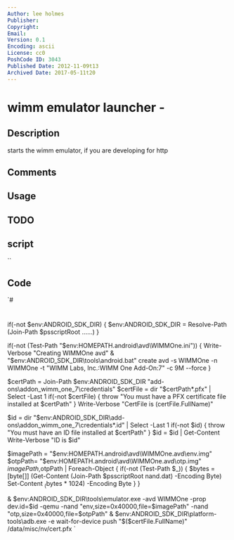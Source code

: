```yaml
---
Author: lee holmes
Publisher: 
Copyright: 
Email: 
Version: 0.1
Encoding: ascii
License: cc0
PoshCode ID: 3043
Published Date: 2012-11-09t13
Archived Date: 2017-05-11t20
---
```


# wimm emulator launcher - 

## Description

starts the wimm emulator, if you are developing for http

## Comments



## Usage



## TODO



## script

``

## Code

`#
 #
 ##
 ##
 ##
 
 if(-not $env:ANDROID_SDK_DIR)
 {
     $env:ANDROID_SDK_DIR = Resolve-Path (Join-Path $psscriptRoot ..\..\..)
 }
 
 if(-not (Test-Path "$env:HOMEPATH\.android\avd\WIMMOne.ini"))
 {
     Write-Verbose "Creating WIMMOne avd"
     & "$env:ANDROID_SDK_DIR\tools\android.bat" create avd -s WIMMOne -n WIMMOne -t "WIMM Labs, Inc.:WIMM One Add-On:7" -c 9M --force
 }
 
 $certPath = Join-Path $env:ANDROID_SDK_DIR "add-ons\addon_wimm_one_7\credentials"
 $certFile = dir "$certPath\*.pfx" | Select -Last 1
 if(-not $certFile)
 {
     throw "You must have a PFX certificate file installed at $certPath"
 }
 Write-Verbose "CertFile is $($certFile.FullName)"
 
 $id = dir "$env:ANDROID_SDK_DIR\add-ons\addon_wimm_one_7\credentials\*.id" | Select -Last 1
 if(-not $id)
 {
     throw "You must have an ID file installed at $certPath"
 }
 $id = $id | Get-Content
 Write-Verbose "ID is $id"
 
 $imagePath = "$env:HOMEPATH\.android\avd\WIMMOne.avd\env.img"
 $otpPath= "$env:HOMEPATH\.android\avd\WIMMOne.avd\otp.img"
 $imagePath,$otpPath | Foreach-Object {
     if(-not (Test-Path $_))
     {
         $bytes = [byte[]] (Get-Content (Join-Path $psscriptRoot nand.dat) -Encoding Byte)
         Set-Content $_ ($bytes * 1024) -Encoding Byte
     }
 }
 
 & $env:ANDROID_SDK_DIR\tools\emulator.exe -avd WIMMOne -prop dev.id=$id -qemu -nand "env,size=0x40000,file=$imagePath" -nand "otp,size=0x40000,file=$otpPath"
 & $env:ANDROID_SDK_DIR\platform-tools\adb.exe -e wait-for-device push "$($certFile.FullName)" /data/misc/nv/cert.pfx
`


